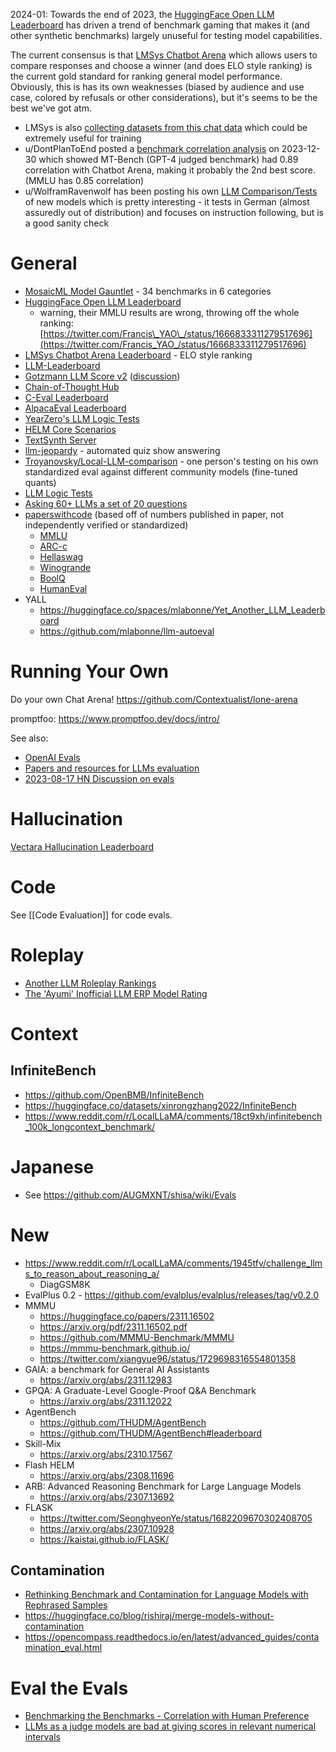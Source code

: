 2024-01: Towards the end of 2023, the [HuggingFace Open LLM Leaderboard](https://huggingface.co/spaces/HuggingFaceH4/open_llm_leaderboard) has driven a trend of benchmark gaming that makes it (and other synthetic benchmarks) largely unuseful for testing model capabilities.

The current consensus is that [LMSys Chatbot Arena](https://chat.lmsys.org/?leaderboard) which allows users to compare responses and choose a winner (and does ELO style ranking) is the current gold standard for ranking general model performance. Obviously, this is has its own weaknesses (biased by audience and use case, colored by refusals or other considerations), but it's seems to be the best we've got atm.
* LMSys is also [collecting datasets from this chat data](https://huggingface.co/lmsys) which could be extremely useful for training
* u/DontPlanToEnd posted a [benchmark correlation analysis](https://www.reddit.com/r/LocalLLaMA/comments/18u0tu3/benchmarking_the_benchmarks_correlation_with/) on 2023-12-30 which showed MT-Bench (GPT-4 judged benchmark) had 0.89 correlation with Chatbot Arena, making it probably the 2nd best score. (MMLU has 0.85 correlation)
* u/WolframRavenwolf has been posting his own [LLM Comparison/Tests](https://www.reddit.com/user/WolframRavenwolf/submitted/) of new models which is pretty interesting - it tests in German (almost assuredly out of distribution) and focuses on instruction following, but is a good sanity check
# General
- [MosaicML Model Gauntlet](https://www.mosaicml.com/llm-evaluation) - 34 benchmarks in 6 categories
- [HuggingFace Open LLM Leaderboard](https://huggingface.co/spaces/HuggingFaceH4/open_llm_leaderboard)
    - warning, their MMLU results are wrong, throwing off the whole ranking: [https://twitter.com/Francis\_YAO\_/status/1666833311279517696](https://twitter.com/Francis_YAO_/status/1666833311279517696)
- [LMSys Chatbot Arena Leaderboard](https://chat.lmsys.org/?leaderboard) - ELO style ranking
- [LLM-Leaderboard](https://llm-leaderboard.streamlit.app/)
- [Gotzmann LLM Score v2](https://docs.google.com/spreadsheets/d/1ikqqIaptv2P4_15Ytzro46YysCldKY7Ub2wcX5H1jCQ/edit#gid=0) ([discussion](https://www.reddit.com/r/LocalLLaMA/comments/13wvd0j/llm_score_v2_modern_models_tested_by_human/))
- [Chain-of-Thought Hub](https://github.com/FranxYao/chain-of-thought-hub)
- [C-Eval Leaderboard](https://cevalbenchmark.com/static/leaderboard.html)
- [AlpacaEval Leaderboard](https://tatsu-lab.github.io/alpaca_eval/)
- [YearZero's LLM Logic Tests](https://docs.google.com/spreadsheets/d/1NgHDxbVWJFolq8bLvLkuPWKC7i_R6I6W/edit#gid=1278290632)
- [HELM Core Scenarios](https://crfm.stanford.edu/helm/latest/?group=core_scenarios)
- [TextSynth Server](https://bellard.org/ts_server/)
- [llm-jeopardy](https://github.com/aigoopy/llm-jeopardy) - automated quiz show answering
- [Troyanovsky/Local-LLM-comparison](https://github.com/Troyanovsky/Local-LLM-comparison/tree/main) - one person's testing on his own standardized eval against different community models (fine-tuned quants)
- [LLM Logic Tests](https://docs.google.com/spreadsheets/d/1NgHDxbVWJFolq8bLvLkuPWKC7i_R6I6W/htmlview)
- [Asking 60+ LLMs a set of 20 questions](https://benchmarks.llmonitor.com/)
- [paperswithcode](https://paperswithcode.com/) (based off of numbers published in paper, not independently verified or standardized) 
    - [MMLU](https://paperswithcode.com/sota/multi-task-language-understanding-on-mmlu)
    - [ARC-c](https://paperswithcode.com/sota/common-sense-reasoning-on-arc-challenge)
    - [Hellaswag](https://paperswithcode.com/sota/sentence-completion-on-hellaswag)
    - [Winogrande](https://paperswithcode.com/sota/common-sense-reasoning-on-winogrande)
    - [BoolQ](https://paperswithcode.com/sota/question-answering-on-boolq)
    - [HumanEval](https://paperswithcode.com/sota/code-generation-on-humaneval)
- YALL
	- https://huggingface.co/spaces/mlabonne/Yet_Another_LLM_Leaderboard
	- https://github.com/mlabonne/llm-autoeval

# Running Your Own
Do your own Chat Arena!
https://github.com/Contextualist/lone-arena

promptfoo: https://www.promptfoo.dev/docs/intro/

See also:
- [OpenAI Evals](https://github.com/openai/evals)
- [Papers and resources for LLMs evaluation](https://github.com/mlgroupjlu/llm-eval-survey)
- [2023-08-17 HN Discussion on evals](https://news.ycombinator.com/item?id=37157323)
# Hallucination
[Vectara Hallucination Leaderboard
](https://huggingface.co/spaces/vectara/Hallucination-evaluation-leaderboard)
# Code
See [[Code Evaluation]] for code evals.
# Roleplay  
- [Another LLM Roleplay Rankings](https://rentry.co/ALLMRR)
- [The 'Ayumi' Inofficial LLM ERP Model Rating](https://rentry.org/ayumi_erp_rating)
# Context
## InfiniteBench
* https://github.com/OpenBMB/InfiniteBench 
* https://huggingface.co/datasets/xinrongzhang2022/InfiniteBench 
* https://www.reddit.com/r/LocalLLaMA/comments/18ct9xh/infinitebench_100k_longcontext_benchmark/
# Japanese
* See https://github.com/AUGMXNT/shisa/wiki/Evals
# New
* https://www.reddit.com/r/LocalLLaMA/comments/1945tfv/challenge_llms_to_reason_about_reasoning_a/
	* DiagGSM8K
* EvalPlus 0.2 - https://github.com/evalplus/evalplus/releases/tag/v0.2.0
* MMMU
  * https://huggingface.co/papers/2311.16502
  * https://arxiv.org/pdf/2311.16502.pdf
  * https://github.com/MMMU-Benchmark/MMMU
  * https://mmmu-benchmark.github.io/
  * https://twitter.com/xiangyue96/status/1729698316554801358
* GAIA: a benchmark for General AI Assistants
  * https://arxiv.org/abs/2311.12983
* GPQA: A Graduate-Level Google-Proof Q&A Benchmark
  * https://arxiv.org/abs/2311.12022
* AgentBench
  * https://github.com/THUDM/AgentBench
  * https://github.com/THUDM/AgentBench#leaderboard
* Skill-Mix
  * https://arxiv.org/abs/2310.17567
* Flash HELM
  * https://arxiv.org/abs/2308.11696
* ARB: Advanced Reasoning Benchmark for Large Language Models
	* https://arxiv.org/abs/2307.13692
* FLASK
  * https://twitter.com/SeonghyeonYe/status/1682209670302408705
  * https://arxiv.org/abs/2307.10928
  * https://kaistai.github.io/FLASK/

## Contamination
- [Rethinking Benchmark and Contamination for Language Models with Rephrased Samples](https://arxiv.org/abs/2311.04850)
- https://huggingface.co/blog/rishiraj/merge-models-without-contamination
- https://opencompass.readthedocs.io/en/latest/advanced_guides/contamination_eval.html
# Eval the Evals
- [Benchmarking the Benchmarks - Correlation with Human Preference](https://www.reddit.com/r/LocalLLaMA/comments/18u0tu3/benchmarking_the_benchmarks_correlation_with/)
- [LLMs as a judge models are bad at giving scores in relevant numerical intervals](https://www.reddit.com/r/LocalLLaMA/comments/19dl947/llms_as_a_judge_models_are_bad_at_giving_scores/)
